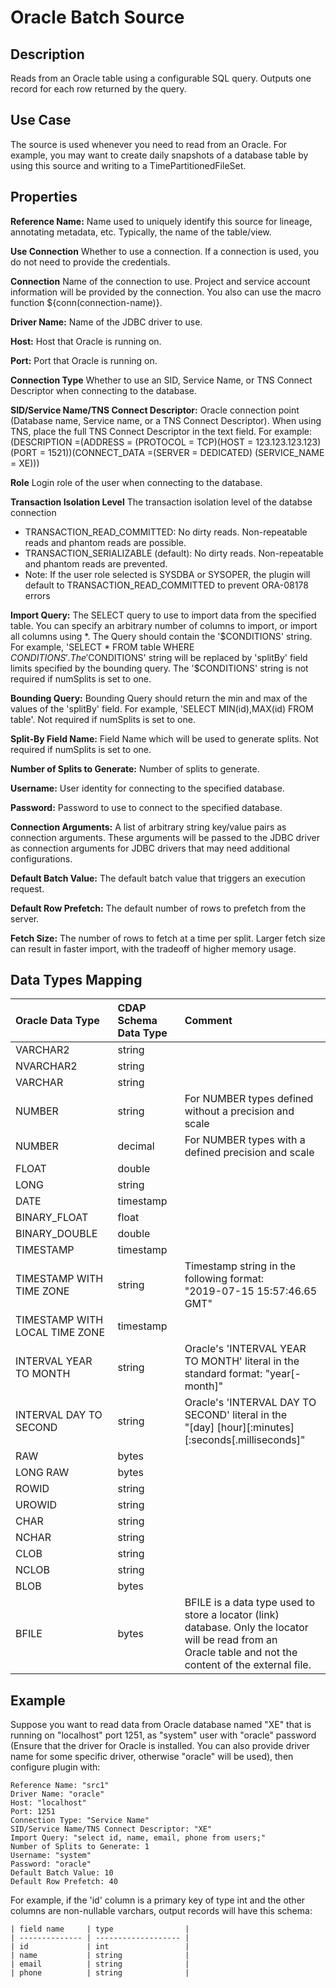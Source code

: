 # Oracle Batch Source


Description
-----------
Reads from an Oracle table using a configurable SQL query.
Outputs one record for each row returned by the query.


Use Case
--------
The source is used whenever you need to read from an Oracle. For example, you may want
to create daily snapshots of a database table by using this source and writing to
a TimePartitionedFileSet.


Properties
----------
**Reference Name:** Name used to uniquely identify this source for lineage, annotating metadata, etc.
Typically, the name of the table/view.

**Use Connection** Whether to use a connection. If a connection is used, you do not need to provide the credentials.

**Connection** Name of the connection to use. Project and service account information will be provided by the connection.
You also can use the macro function ${conn(connection-name)}.

**Driver Name:** Name of the JDBC driver to use.

**Host:** Host that Oracle is running on.

**Port:** Port that Oracle is running on.

**Connection Type** Whether to use an SID, Service Name, or TNS Connect Descriptor when connecting to the database.

**SID/Service Name/TNS Connect Descriptor:** Oracle connection point (Database name, Service name, or a TNS Connect Descriptor). When using TNS, place
the full TNS Connect Descriptor in the text field. For example:
(DESCRIPTION =(ADDRESS = (PROTOCOL = TCP)(HOST = 123.123.123.123)(PORT = 1521))(CONNECT_DATA =(SERVER = DEDICATED)
(SERVICE_NAME = XE)))

**Role** Login role of the user when connecting to the database.

**Transaction Isolation Level** The transaction isolation level of the databse connection
- TRANSACTION_READ_COMMITTED: No dirty reads. Non-repeatable reads and phantom reads are possible.
- TRANSACTION_SERIALIZABLE (default): No dirty reads. Non-repeatable and phantom reads are prevented.
- Note: If the user role selected is SYSDBA or SYSOPER, the plugin will default to TRANSACTION_READ_COMMITTED to prevent ORA-08178 errors

**Import Query:** The SELECT query to use to import data from the specified table.
You can specify an arbitrary number of columns to import, or import all columns using \*. The Query should
contain the '$CONDITIONS' string. For example, 'SELECT * FROM table WHERE $CONDITIONS'.
The '$CONDITIONS' string will be replaced by 'splitBy' field limits specified by the bounding query.
The '$CONDITIONS' string is not required if numSplits is set to one.

**Bounding Query:** Bounding Query should return the min and max of the values of the 'splitBy' field.
For example, 'SELECT MIN(id),MAX(id) FROM table'. Not required if numSplits is set to one.

**Split-By Field Name:** Field Name which will be used to generate splits. Not required if numSplits is set to one.

**Number of Splits to Generate:** Number of splits to generate.

**Username:** User identity for connecting to the specified database.

**Password:** Password to use to connect to the specified database.

**Connection Arguments:** A list of arbitrary string key/value pairs as connection arguments. These arguments
will be passed to the JDBC driver as connection arguments for JDBC drivers that may need additional configurations.

**Default Batch Value:** The default batch value that triggers an execution request.

**Default Row Prefetch:** The default number of rows to prefetch from the server.

**Fetch Size:** The number of rows to fetch at a time per split. Larger fetch size can result in faster import,
with the tradeoff of higher memory usage.

Data Types Mapping
----------

| **Oracle Data Type**           | **CDAP Schema Data Type** | **Comment**                                                                                                                                                        |
|:-------------------------------|:-------------------------|:-------------------------------------------------------------------------------------------------------------------------------------------------------------------|
| VARCHAR2                       | string                   |                                                                                                                                                                    |
| NVARCHAR2                      | string                   |                                                                                                                                                                    |
| VARCHAR                        | string                   |                                                                                                                                                                    |
| NUMBER                         | string                   | For NUMBER types defined without a precision and scale                                                                                                             |
| NUMBER                         | decimal                  | For NUMBER types with a defined precision and scale                                                                                                                |
| FLOAT                          | double                   |                                                                                                                                                                    |
| LONG                           | string                   |                                                                                                                                                                    |
| DATE                           | timestamp                |                                                                                                                                                                    |
| BINARY_FLOAT                   | float                    |                                                                                                                                                                    |
| BINARY_DOUBLE                  | double                   |                                                                                                                                                                    |
| TIMESTAMP                      | timestamp                |                                                                                                                                                                    |
| TIMESTAMP WITH TIME ZONE       | string                   | Timestamp string in the following format:<br/>"2019-07-15 15:57:46.65 GMT"                                                                                         |
| TIMESTAMP WITH LOCAL TIME ZONE | timestamp                |                                                                                                                                                                    |
| INTERVAL YEAR TO MONTH         | string                   | Oracle's 'INTERVAL YEAR TO MONTH' literal in the<br/>standard format: "year[-month]"                                                                               |
| INTERVAL DAY TO SECOND         | string                   | Oracle's 'INTERVAL DAY TO SECOND' literal in the<br/>"[day] [hour][:minutes][:seconds[.milliseconds]"                                                              |
| RAW                            | bytes                    |                                                                                                                                                                    |
| LONG RAW                       | bytes                    |                                                                                                                                                                    |
| ROWID                          | string                   |                                                                                                                                                                    |
| UROWID                         | string                   |                                                                                                                                                                    |
| CHAR                           | string                   |                                                                                                                                                                    |
| NCHAR                          | string                   |                                                                                                                                                                    |
| CLOB                           | string                   |                                                                                                                                                                    |
| NCLOB                          | string                   |                                                                                                                                                                    |
| BLOB                           | bytes                    |                                                                                                                                                                    |
| BFILE                          | bytes                    | BFILE is a data type used to store a locator (link)<br/>database. Only the locator will be read from an<br/>Oracle table and not the content of the external file. |

Example
------
Suppose you want to read data from Oracle database named "XE" that is running on "localhost" port 1251,
as "system" user with "oracle" password (Ensure that the driver for Oracle is installed. You can also provide 
driver name for some specific driver, otherwise "oracle" will be used), then configure plugin with: 


```
Reference Name: "src1"
Driver Name: "oracle"
Host: "localhost"
Port: 1251
Connection Type: "Service Name"
SID/Service Name/TNS Connect Descriptor: "XE"
Import Query: "select id, name, email, phone from users;"
Number of Splits to Generate: 1
Username: "system"
Password: "oracle"
Default Batch Value: 10
Default Row Prefetch: 40
```  

For example, if the 'id' column is a primary key of type int and the other columns are
non-nullable varchars, output records will have this schema:

    | field name     | type                |
    | -------------- | ------------------- |
    | id             | int                 |
    | name           | string              |
    | email          | string              |
    | phone          | string              |

